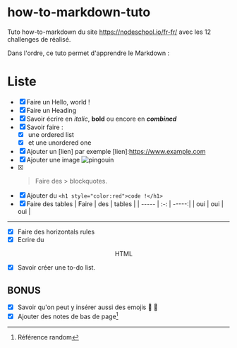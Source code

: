 # how-to-markdown-tuto
Tuto how-to-markdown du site https://nodeschool.io/fr-fr/ avec les 12 challenges de réalisé.

Dans l'ordre, ce tuto permet d'apprendre le Markdown :

# Liste
- [x] Faire un Hello, world !
- [x] Faire un Heading
- [x] Savoir écrire en _italic_, **bold** ou encore en **_combined_**
- [x] Savoir faire :
  - [x] une ordered list
  - [x] et une unordered one
- [x] Ajouter un [lien] par exemple
    [lien]:https://www.example.com
- [x] Ajouter une image
      ![pingouin](https://fr.infantino.com/cdn/shop/products/Yellow_Duck_1024x1024.jpg?v=1516797624)
- [x] > Faire des
      > blockquotes.
- [x] Ajouter du `<h1 style="color:red">code !</h1>`
- [x] Faire des tables
      | Faire | des | tables |
      | ----- | :-: | -----:|
      | oui | oui | oui |
---
- [x] Faire des horizontals rules
- [x] Ecrire du <p align="center"> HTML </p>
- [x] Savoir créer une to-do list.
## BONUS
- [x] Savoir qu'on peut y insérer aussi des emojis 🦆 💝
- [x] Ajouter des notes de bas de page[^1]

[^1]: Référence random
